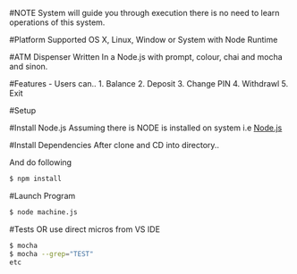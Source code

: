 #NOTE
  System will guide you through execution there is no need to learn operations of this system.

#Platform Supported
 OS X, Linux, Window or System with Node Runtime

#ATM Dispenser
 Written In a Node.js with prompt, colour, chai and mocha and sinon.

#Features
    - Users can..
    1. Balance
    2. Deposit
    3. Change PIN
    4. Withdrawl
    5. Exit

#Setup

#Install Node.js
  Assuming there is NODE is installed on system i.e [Node.js](http://nodejs.org)

#Install Dependencies
  After clone and CD into directory..
  
  And do following

  ```bash
  $ npm install
  ```
#Launch Program
  ```bash
  $ node machine.js
  ```
  
#Tests OR use direct micros from VS IDE
  ```bash
  $ mocha 
  $ mocha --grep="TEST"
  etc
  ```